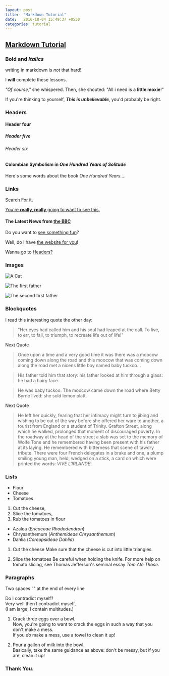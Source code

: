 ```yaml
---
layout: post
title:  "Markdown Tutorial"
date:   2016-10-04 15:49:37 +0530
categories: tutorial
---
```


## [Markdown Tutorial](http://www.markdowntutorial.com/conclusion/)


### **Bold** and _Italics_

writing in markdown is _not_ that hard!

I **will** complete these lessons.

_"Of course,"_ she whispered. Then, she shouted: "All i need is a **little moxie**!"

If  you're thinking to yourself, **_This is unbelievable_**, you'd probably be right.



### Headers

#### Header four
##### Header five
###### Header six

#### Colombian Symbolism in _One Hundred Years of Solitude_

Here's some words about the book _One Hundred Years..._.



### Links

[Search For it.](http://www.google.com)

[You're **really, really** going to want to see this.](http://www.dailykitten.com)

#### The Latest News from [the BBC](https://www.bbc.com/news)

Do you want to [see something fun][a fun place]?

Well, do I have [the website for you][another fun place]!

Wanna go to [Headers?][bold]

[bold]: #headers
[a fun place]: http://www.zombo.com
[another fun place]: http://www.stumbleupon.com



### Images

![A Cat](http://octodex.github.com/images/octdrey-catburn.jpg)

![The first father][First Father]

![The second first father][Second Father]

[First Father]: http://octodex.github.com/images/founding-father.jpg
[Second Father]: http://octodex.github.com/images/foundingfather_v2.png



### Blockquotes

I read this interesting quote the other day:

>"Her eyes had called him and his soul had leaped at the call. To live, to err, to fall, to triumph, to recreate life out of life!"

Next Quote

>Once upon a time and a very good time it was there was a moocow coming down along the road and this moocow that was coming down along the road met a nicens little boy named baby tuckoo...

>His father told him that story: his father looked at him through a glass: he had a hairy face.

>He was baby tuckoo. The moocow came down the road where Betty Byrne lived: she sold lemon platt.


Next Quote

>He left her quickly, fearing that her intimacy might turn to jibing and wishing to be out of the way before she offered her ware to another, a tourist from England or a student of Trinity. Grafton Street, along which he walked, prolonged that moment of discouraged poverty. In the roadway at the head of the street a slab was set to the memory of Wolfe Tone and he remembered having been present with his father at its laying. He remembered with bitterness that scene of tawdry tribute. There were four French delegates in a brake and one, a plump smiling young man, held, wedged on a stick, a card on which were printed the words: _VIVE L'IRLANDE_!


### Lists

* Flour
* Cheese
* Tomatoes

1. Cut the cheese, 
2. Slice the tomatoes, 
3. Rub the tomatoes in flour


* Azalea (_Ericaceae Rhododendron_)
* Chrysanthemum (_Anthemideae Chrysanthemum_)
* Dahlia (_Coreopsideae Dahlia_)



1. Cut the cheese
  Make sure that the cheese is cut into little triangles.

2. Slice the tomatoes
 Be careful when holding the knife.
 For more help on tomato slicing, see Thomas Jefferson's seminal essay _Tom Ate Those_.




### Paragraphs

Two spaces ' ' at the end of every line

Do I contradict myself?  
Very well then I contradict myself,  
(I am large, I contain multitudes.)  


1. Crack three eggs over a bowl.  
Now, you're going to want to crack the eggs in such a way that you don't make a mess.  
 If you _do_ make a mess, use a towel to clean it up!

2. Pour a gallon of milk into the bowl.  
   Basically, take the same guidance as above: don't be messy, but if you are, clean it up!




### Thank You.